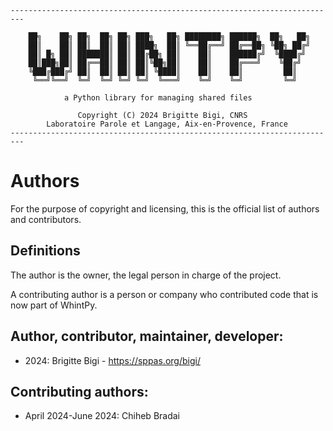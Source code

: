 ```
-------------------------------------------------------------------------
            
    ██╗    ██╗ ██╗  ██╗ ██╗ ███╗   ██╗ ████████╗ ██████╗  ██╗   ██╗
    ██║    ██║ ██║  ██║ ██║ ████╗  ██║ ╚══██╔══╝ ██╔══██╗ ╚██╗ ██╔╝
    ██║ █╗ ██║ ███████║ ██║ ██╔██╗ ██║    ██║    ██████╔╝  ╚████╔╝ 
    ██║███╗██║ ██╔══██║ ██║ ██║╚██╗██║    ██║    ██╔═══╝    ╚██╔╝  
    ╚███╔███╔╝ ██║  ██║ ██║ ██║ ╚████║    ██║    ██║         ██║   
     ╚══╝╚══╝  ╚═╝  ╚═╝ ╚═╝ ╚═╝  ╚═══╝    ╚═╝    ╚═╝         ╚═╝   
    
            a Python library for managing shared files

               Copyright (C) 2024 Brigitte Bigi, CNRS 
        Laboratoire Parole et Langage, Aix-en-Provence, France
-------------------------------------------------------------------------
```

# Authors 

For the purpose of copyright and licensing, this is the official list
of authors and contributors.


## Definitions

The author is the owner, the legal person in charge of the project.

A contributing author is a person or company who contributed code that is now part of WhintPy.


## Author, contributor, maintainer, developer:

* 2024: Brigitte Bigi - <https://sppas.org/bigi/>


## Contributing authors:

* April 2024-June 2024: Chiheb Bradai

